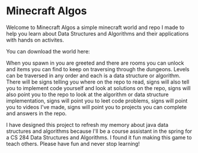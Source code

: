 # Minecraft Algos

Welcome to Minecraft Algos a simple minecraft world and repo I made to help you learn about Data Structures and Algorithms and their applications with hands on activites.

You can download the world here:

When you spawn in you are greeted and there are rooms you can unlock and items you can find to keep on traversing through the dungeons. Levels can be traversed in any order and each is a data structure or algorithm. There will be signs telling you where on the repo to read, signs will also tell you to implement code yourself and look at solutions on the repo, signs will also point you to the repo to look at the algorithm or data structure implementation, signs will point you to leet code problems, signs will point you to videos I've made, signs will point you to projects you can complete and answers in the repo.

I have designed this project to refresh my memory about java data structures and algorithms because I'll be a course assistant in the spring for a CS 284 Data Structures and Algorithms. I found it fun making this game to teach others. Please have fun and never stop learning!
